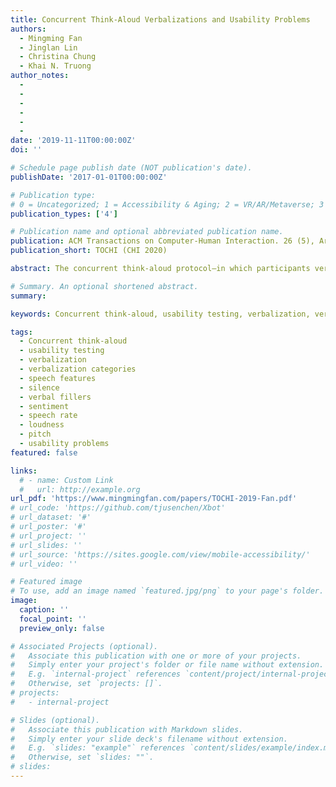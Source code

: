 ```yaml
---
title: Concurrent Think-Aloud Verbalizations and Usability Problems
authors:
  - Mingming Fan
  - Jinglan Lin
  - Christina Chung
  - Khai N. Truong
author_notes:
  - 
  - 
  -
  -
  -
  -
date: '2019-11-11T00:00:00Z'
doi: ''

# Schedule page publish date (NOT publication's date).
publishDate: '2017-01-01T00:00:00Z'

# Publication type: 
# 0 = Uncategorized; 1 = Accessibility & Aging; 2 = VR/AR/Metaverse; 3 = Human-AI Collaboration; 4 = UX Methodology; 5 = Social Computing; 6 = Sensing;  7 = Thesis; 8 = Patent
publication_types: ['4']

# Publication name and optional abbreviated publication name.
publication: ACM Transactions on Computer-Human Interaction. 26 (5), Article 8, 35 pages, 2019
publication_short: TOCHI (CHI 2020)

abstract: The concurrent think-aloud protocol—in which participants verbalize their thoughts when performing tasks - is a widely employed approach in usability testing. Despite its value, analyzing think-aloud sessions can be onerous because it often entails assessing all of a user’s verbalizations. This has motivated previous research on developing categories to segment verbalizations into manageable units of analysis. However, the way in which a category might relate to usability problems is currently unclear. In this research, we sought to address this gap in our understanding. We also studied how speech features might relate to usability problems. Through two studies, this research demonstrates that certain patterns of verbalizations are more telling of usability problems than others and that these patterns are robust to different types of test products (i.e., physical devices and digital systems), access to different types of information (i.e., video and audio modality), and the presence or absence of a visualization of verbalizations. The implication is that the verbalization and speech patterns can potentially reduce the time and effort required for analysis by enabling evaluators to focus more on the important aspects of a user’s verbalizations. The patterns could also potentially be used to inform the design of systems to automatically detect when in the recorded think-aloud sessions users experience problems.

# Summary. An optional shortened abstract.
summary:

keywords: Concurrent think-aloud, usability testing, verbalization, verbalization categories, speech features, silence, verbal fillers, sentiment, speech rate, loudness, pitch, usability problems

tags:
  - Concurrent think-aloud
  - usability testing
  - verbalization
  - verbalization categories
  - speech features
  - silence
  - verbal fillers
  - sentiment
  - speech rate
  - loudness
  - pitch
  - usability problems
featured: false

links:
  # - name: Custom Link
  #   url: http://example.org
url_pdf: 'https://www.mingmingfan.com/papers/TOCHI-2019-Fan.pdf'
# url_code: 'https://github.com/tjusenchen/Xbot'
# url_dataset: '#'
# url_poster: '#'
# url_project: ''
# url_slides: ''
# url_source: 'https://sites.google.com/view/mobile-accessibility/'
# url_video: ''

# Featured image
# To use, add an image named `featured.jpg/png` to your page's folder.
image:
  caption: ''
  focal_point: ''
  preview_only: false

# Associated Projects (optional).
#   Associate this publication with one or more of your projects.
#   Simply enter your project's folder or file name without extension.
#   E.g. `internal-project` references `content/project/internal-project/index.md`.
#   Otherwise, set `projects: []`.
# projects:
#   - internal-project

# Slides (optional).
#   Associate this publication with Markdown slides.
#   Simply enter your slide deck's filename without extension.
#   E.g. `slides: "example"` references `content/slides/example/index.md`.
#   Otherwise, set `slides: ""`.
# slides:
---
```


<!-- {{< youtube f9lO9tin4tw >}} -->


